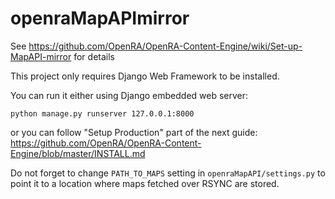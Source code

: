 openraMapAPImirror
==================

See https://github.com/OpenRA/OpenRA-Content-Engine/wiki/Set-up-MapAPI-mirror for details

This project only requires Django Web Framework to be installed.

You can run it either using Django embedded web server:

```
python manage.py runserver 127.0.0.1:8000
```

or you can follow "Setup Production" part of the next guide:
https://github.com/OpenRA/OpenRA-Content-Engine/blob/master/INSTALL.md

Do not forget to change ```PATH_TO_MAPS``` setting in ```openraMapAPI/settings.py``` to point it to a location where maps fetched over RSYNC are stored.
